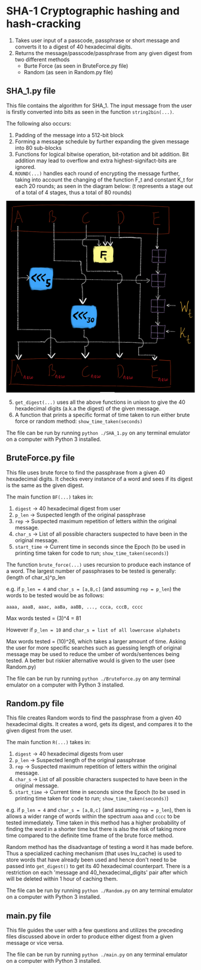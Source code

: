 # SHA-1 Cryptographic hashing and hash-cracking

1. Takes user input of a passcode, passphrase or short message and converts it to a digest of 40 hexadecimal digits.
2. Returns the message/passcode/passphrase from any given digest from two different methods
    * Burte Force (as seen in BruteForce.py file)
    * Random (as seen in Random.py file)

## SHA_1.py file
This file contains the algorithm for SHA_1. The input message from the user is firstly converted into bits as seen in the function ```string2bin(...)```.

The following also occurs:
1. Padding of the message into a 512-bit block
2. Forming a message schedule by further expanding the given message into 80 sub-blocks
3. Functions for logical bitwise operation, bit-rotation and bit addition.
Bit addition may lead to overflow and extra highest-signifact-bits are ignored.
4. ```ROUND(...)``` handles each round of encrypting the message further, taking into account the changing of the function F_t and constant K_t for each 20 rounds; as seen in the diagram below: (t represents a stage out of a total of 4 stages, thus a total of 80 rounds)

<img src="./img/Drawing_of_round.jpeg">

5. ```get_digest(...)``` uses all the above functions in unison to give the 40 hexadecimal digits (a.k.a the digest) of the given message.
6. A function that prints a specific format of time taken to run either brute force or random method: `show_time_taken(seconds)`

The file can be run by running ```python ./SHA_1.py``` on any terminal emulator on a computer with Python 3 installed.

## BruteForce.py file
This file uses brute force to find the passphrase from a given 40 hexadecimal digits. It checks every instance of a word and sees if its digest is the same as the given digest. 

The main function `BF(...)` takes in:
1. `digest` -> 40 hexadecimal digest from user
2. `p_len` -> Suspected length of the original passphrase
3. `rep` -> Suspected maximum repetition of letters within the original message.
4. `char_s` -> List of all possible characters suspected to have been in the original message.
5. `start_time` ->  Current time in seconds since the Epoch (to be used in printing time taken for code to run; `show_time_taken(seconds)`)

The function ``brute_force(...)`` uses recursion to produce each instance of a word. The largest number of passphrases to be tested is generally:
    (length of char_s)^p_len

e.g. if `p_len = 4` and `char_s = [a,B,c]` (and assuming `rep = p_len`) the words to be tested would be as follows: 

    aaaa, aaaB, aaac, aaBa, aaBB, ..., ccca, cccB, cccc

Max words tested =   (3)^4 = 81

However if `p_len = 10` and `char_s = list of all lowercase alphabets`

Max words tested = (10)^26, which takes a larger amount of time. Asking the user for more specific searches such as guessing length of original message may be used to reduce the umber of words/sentences being tested. A better but riskier alternative would is given to the user (see Random.py)

The file can be run by running ```python ./BruteForce.py``` on any terminal emulator on a computer with Python 3 installed.

## Random.py file
This file creates Random words to find the passphrase from a given 40 hexadecimal digits. It creates a word, gets its digest, and compares it to the given digest from the user. 

The main function `R(...)` takes in:
1. `digest` -> 40 hexadecimal digests from user
2. `p_len` -> Suspected length of the original passphrase
3. `rep` -> Suspected maximum repetition of letters within the original message.
4. `char_s` -> List of all possible characters suspected to have been in the original message.
5. `start_time` ->  Current time in seconds since the Epoch (to be used in printing time taken for code to run; `show_time_taken(seconds)`)

e.g. if `p_len = 4` and `char_s = [a,B,c]` (and assuming `rep = p_len`), then is allows a wider range of words within the spectrum `aaaa` and `cccc` to be tested immediately. Time taken in this method has a higher probability of finding the word in a shorter time but there is also the risk of taking more time compared to the definite time frame of the brute force method.

Random method has the disadvantage of testing a word it has made before. Thus a specialized caching mechanism (that uses lru_cache) is used to store words that have already been used and hence don't need to be passed into `get_digest()` to get its 40 hexadecimal counterpart. There is a restriction on each 'message and 40_hexadecimal_digits' pair after which will be deleted within 1 hour of caching them.

The file can be run by running ```python ./Random.py``` on any terminal emulator on a computer with Python 3 installed.

## main.py file
This file guides the user with a few questions and  utilizes the preceding files discussed above in order to produce either  digest from  a given message or vice versa.

The file can be run by running ```python ./main.py``` on any terminal emulator on a computer with Python 3 installed.
